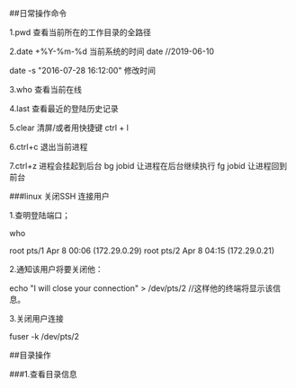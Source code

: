 ##日常操作命令

1.pwd  查看当前所在的工作目录的全路径 

2.date +%Y-%m-%d  当前系统的时间 date //2019-06-10

  date -s "2016-07-28 16:12:00"  修改时间

3.who  查看当前在线

4.last  查看最近的登陆历史记录

5.clear  清屏/或者用快捷键  ctrl + l

6.ctrl+c  退出当前进程

7.ctrl+z  进程会挂起到后台
  bg jobid   让进程在后台继续执行
  fg jobid   让进程回到前台
  
###linux 关闭SSH 连接用户

1.查明登陆端口；

who

root pts/1 Apr 8 00:06 (172.29.0.29)
root pts/2 Apr 8 04:15 (172.29.0.21)

2.通知该用户将要关闭他：

echo "I will close your connection" > /dev/pts/2    //这样他的终端将显示该信息。

3.关闭用户连接

fuser -k /dev/pts/2

  
##目录操作

###1.查看目录信息


